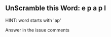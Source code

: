 UnScramble this Word: e p a p l
----------

HINT: word starts with 'ap'

Answer in the issue comments
